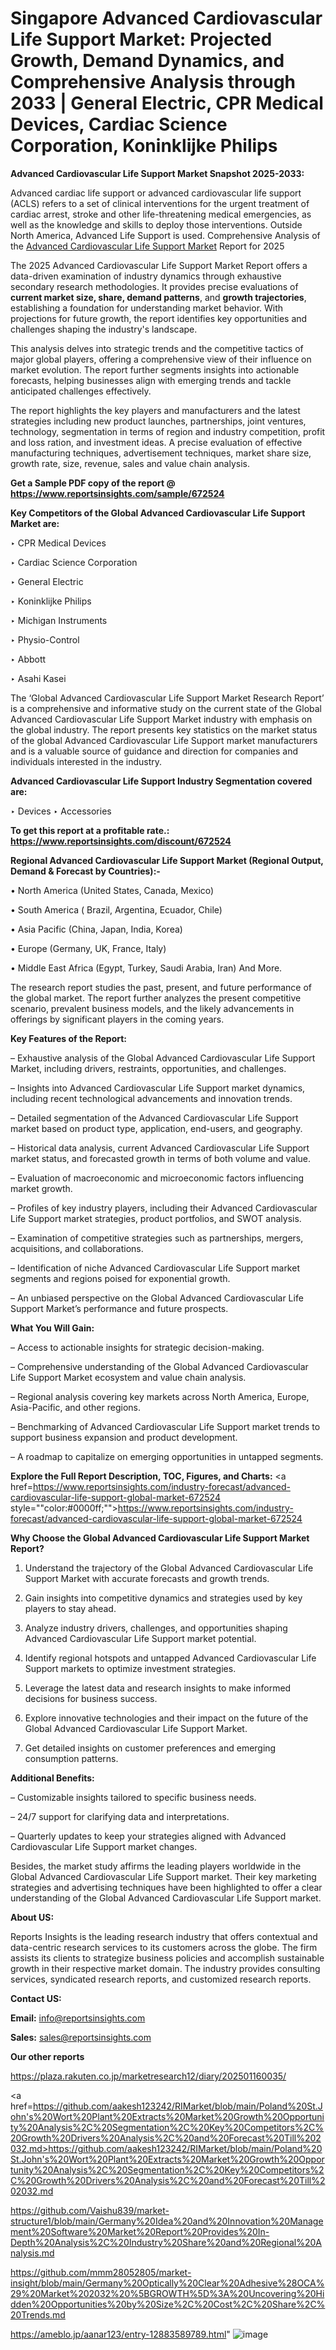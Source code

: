 # Singapore Advanced Cardiovascular Life Support Market: Projected Growth, Demand Dynamics, and Comprehensive Analysis through 2033 | General Electric, CPR Medical Devices, Cardiac Science Corporation, Koninklijke Philips

<strong>Advanced Cardiovascular Life Support Market Snapshot 2025-2033:</strong>

Advanced cardiac life support or advanced cardiovascular life support (ACLS) refers to a set of clinical interventions for the urgent treatment of cardiac arrest, stroke and other life-threatening medical emergencies, as well as the knowledge and skills to deploy those interventions. Outside North America, Advanced Life Support is used. Comprehensive Analysis of the <a href=https://www.reportsinsights.com/sample/672524>Advanced Cardiovascular Life Support Market</a> Report for 2025

The 2025 Advanced Cardiovascular Life Support Market Report offers a data-driven examination of industry dynamics through exhaustive secondary research methodologies. It provides precise evaluations of <strong>current market size, share, demand patterns</strong>, and <strong>growth trajectories</strong>, establishing a foundation for understanding market behavior. With projections for future growth, the report identifies key opportunities and challenges shaping the industry's landscape.

This analysis delves into strategic trends and the competitive tactics of major global players, offering a comprehensive view of their influence on market evolution. The report further segments insights into actionable forecasts, helping businesses align with emerging trends and tackle anticipated challenges effectively.

The report highlights the key players and manufacturers and the latest strategies including new product launches, partnerships, joint ventures, technology, segmentation in terms of region and industry competition, profit and loss ration, and investment ideas. A precise evaluation of effective manufacturing techniques, advertisement techniques, market share size, growth rate, size, revenue, sales and value chain analysis.

<strong>Get a Sample PDF copy of the report @ <a href=https://www.reportsinsights.com/sample/672524 style=color:#0000ff;>https://www.reportsinsights.com/sample/672524</a></strong>

<strong>Key Competitors of the Global Advanced Cardiovascular Life Support Market are:</strong>

‣ CPR Medical Devices

‣ Cardiac Science Corporation

‣ General Electric

‣ Koninklijke Philips

‣ Michigan Instruments

‣ Physio-Control

‣ Abbott

‣ Asahi Kasei

The ‘Global Advanced Cardiovascular Life Support Market Research Report’ is a comprehensive and informative study on the current state of the Global Advanced Cardiovascular Life Support Market industry with emphasis on the global industry. The report presents key statistics on the market status of the global Advanced Cardiovascular Life Support market manufacturers and is a valuable source of guidance and direction for companies and individuals interested in the industry.

<strong>Advanced Cardiovascular Life Support Industry Segmentation covered are:</strong>

‣ Devices
‣ Accessories

<strong>To get this report at a profitable rate.: <a href=https://www.reportsinsights.com/discount/672524 style=color:#0000ff;>https://www.reportsinsights.com/discount/672524</a></strong>

<strong>Regional Advanced Cardiovascular Life Support Market (Regional Output, Demand &amp; Forecast by Countries):-</strong>

• North America (United States, Canada, Mexico)

• South America ( Brazil, Argentina, Ecuador, Chile)

• Asia Pacific (China, Japan, India, Korea)

• Europe (Germany, UK, France, Italy)

• Middle East Africa (Egypt, Turkey, Saudi Arabia, Iran) And More.

The research report studies the past, present, and future performance of the global market. The report further analyzes the present competitive scenario, prevalent business models, and the likely advancements in offerings by significant players in the coming years.

<strong>Key Features of the Report:</strong>

– Exhaustive analysis of the Global Advanced Cardiovascular Life Support Market, including drivers, restraints, opportunities, and challenges.

– Insights into Advanced Cardiovascular Life Support market dynamics, including recent technological advancements and innovation trends.

– Detailed segmentation of the Advanced Cardiovascular Life Support market based on product type, application, end-users, and geography.

– Historical data analysis, current Advanced Cardiovascular Life Support market status, and forecasted growth in terms of both volume and value.

– Evaluation of macroeconomic and microeconomic factors influencing market growth.

– Profiles of key industry players, including their Advanced Cardiovascular Life Support market strategies, product portfolios, and SWOT analysis.

– Examination of competitive strategies such as partnerships, mergers, acquisitions, and collaborations.

– Identification of niche Advanced Cardiovascular Life Support market segments and regions poised for exponential growth.

– An unbiased perspective on the Global Advanced Cardiovascular Life Support Market’s performance and future prospects.

<strong>What You Will Gain:</strong>

– Access to actionable insights for strategic decision-making.

– Comprehensive understanding of the Global Advanced Cardiovascular Life Support Market ecosystem and value chain analysis.

– Regional analysis covering key markets across North America, Europe, Asia-Pacific, and other regions.

– Benchmarking of Advanced Cardiovascular Life Support market trends to support business expansion and product development.

– A roadmap to capitalize on emerging opportunities in untapped segments.

<strong>Explore the Full Report Description, TOC, Figures, and Charts:</strong>
<a href=https://www.reportsinsights.com/industry-forecast/advanced-cardiovascular-life-support-global-market-672524 style=""color:#0000ff;"">https://www.reportsinsights.com/industry-forecast/advanced-cardiovascular-life-support-global-market-672524</a>

<strong>Why Choose the Global Advanced Cardiovascular Life Support Market Report?</strong>

1. Understand the trajectory of the Global Advanced Cardiovascular Life Support Market with accurate forecasts and growth trends.

2. Gain insights into competitive dynamics and strategies used by key players to stay ahead.

3. Analyze industry drivers, challenges, and opportunities shaping Advanced Cardiovascular Life Support market potential.

4. Identify regional hotspots and untapped Advanced Cardiovascular Life Support markets to optimize investment strategies.

5. Leverage the latest data and research insights to make informed decisions for business success.

6. Explore innovative technologies and their impact on the future of the Global Advanced Cardiovascular Life Support Market.

7. Get detailed insights on customer preferences and emerging consumption patterns.

<strong>Additional Benefits:</strong>

– Customizable insights tailored to specific business needs.

– 24/7 support for clarifying data and interpretations.

– Quarterly updates to keep your strategies aligned with Advanced Cardiovascular Life Support market changes.

Besides, the market study affirms the leading players worldwide in the Global Advanced Cardiovascular Life Support market. Their key marketing strategies and advertising techniques have been highlighted to offer a clear understanding of the Global Advanced Cardiovascular Life Support market.

<strong><strong>About US</strong>:</strong>

Reports Insights is the leading research industry that offers contextual and data-centric research services to its customers across the globe. The firm assists its clients to strategize business policies and accomplish sustainable growth in their respective market domain. The industry provides consulting services, syndicated research reports, and customized research reports.

<strong>Contact US:</strong>

<p class=><b>Email:</b> <a href=mailto:info@reportsinsights.com>info@reportsinsights.com</a></p>
<p class=><b>Sales:</b> <a href=mailto:sales@reportsinsights.com>sales@reportsinsights.com</a></p>

<strong>Our other reports</strong>

<a href=https://plaza.rakuten.co.jp/marketresearch12/diary/202501160035/>https://plaza.rakuten.co.jp/marketresearch12/diary/202501160035/</a>

<a href=https://github.com/aakesh123242/RIMarket/blob/main/Poland%20St.John's%20Wort%20Plant%20Extracts%20Market%20Growth%20Opportunity%20Analysis%2C%20Segmentation%2C%20Key%20Competitors%2C%20Growth%20Drivers%20Analysis%2C%20and%20Forecast%20Till%202032.md>https://github.com/aakesh123242/RIMarket/blob/main/Poland%20St.John's%20Wort%20Plant%20Extracts%20Market%20Growth%20Opportunity%20Analysis%2C%20Segmentation%2C%20Key%20Competitors%2C%20Growth%20Drivers%20Analysis%2C%20and%20Forecast%20Till%202032.md</a>

<a href=https://github.com/Vaishu839/market-structure1/blob/main/Germany%20Idea%20and%20Innovation%20Management%20Software%20Market%20Report%20Provides%20In-Depth%20Analysis%2C%20Industry%20Share%20and%20Regional%20Analysis.md>https://github.com/Vaishu839/market-structure1/blob/main/Germany%20Idea%20and%20Innovation%20Management%20Software%20Market%20Report%20Provides%20In-Depth%20Analysis%2C%20Industry%20Share%20and%20Regional%20Analysis.md</a>

<a href=https://github.com/mmm28052805/market-insight/blob/main/Germany%20Optically%20Clear%20Adhesive%28OCA%29%20Market%202032%20%5BGROWTH%5D%3A%20Uncovering%20Hidden%20Opportunities%20by%20Size%2C%20Cost%2C%20Share%2C%20Trends.md>https://github.com/mmm28052805/market-insight/blob/main/Germany%20Optically%20Clear%20Adhesive%28OCA%29%20Market%202032%20%5BGROWTH%5D%3A%20Uncovering%20Hidden%20Opportunities%20by%20Size%2C%20Cost%2C%20Share%2C%20Trends.md</a>

<a href=https://ameblo.jp/aanar123/entry-12883589789.html>https://ameblo.jp/aanar123/entry-12883589789.html</a>"
![image](https://github.com/user-attachments/assets/da7e46c7-2628-4dfc-bd07-2b9b719b00db)
